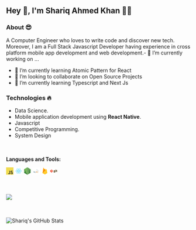 ## Hey 👋, I'm Shariq Ahmed Khan :man_technologist:

### About :sunglasses:
A Computer Engineer who loves to write code and discover new tech. Moreover, I am a Full Stack Javascript Developer having experience in cross platform mobile app development and web development.- 🔭 I’m currently working on ...
- 🌱 I’m currently learning Atomic Pattern for React
- 👯 I’m looking to collaborate on Open Source Projects
- 🌱 I’m currently learning Typescript and Next Js

### Technologies :fire:
- Data Science.
- Mobile application development using **React Native**.
- Javascript
- Competitive Programming.
- System Design

<br></br>
**Languages and Tools:**  

<code><img height="20" src="https://raw.githubusercontent.com/github/explore/80688e429a7d4ef2fca1e82350fe8e3517d3494d/topics/javascript/javascript.png"></code>
<code><img height="20" src="https://raw.githubusercontent.com/github/explore/80688e429a7d4ef2fca1e82350fe8e3517d3494d/topics/react/react.png"></code>
<code><img height="20" src="https://raw.githubusercontent.com/github/explore/80688e429a7d4ef2fca1e82350fe8e3517d3494d/topics/nodejs/nodejs.png"></code>
<code><img height="20" src="https://raw.githubusercontent.com/github/explore/80688e429a7d4ef2fca1e82350fe8e3517d3494d/topics/mysql/mysql.png"></code>
<code><img height="20" src="https://raw.githubusercontent.com/github/explore/80688e429a7d4ef2fca1e82350fe8e3517d3494d/topics/firebase/firebase.png"></code>
<code><img height="20" src="https://raw.githubusercontent.com/github/explore/80688e429a7d4ef2fca1e82350fe8e3517d3494d/topics/git/git.png"></code>

<br></br>
<a href="https://github.com/codewithshariq">
  <img align="center" src="https://github-readme-stats.vercel.app/api/top-langs/?username=codewithshariq&theme=radical&hide=ruby,dockerfile,starlark" />
</a>

<br></br>
<img src="https://github-readme-stats.vercel.app/api?username=codewithshariq&&show_icons=true&theme=radical&line_height=27&v=5" alt="Shariq's GitHub Stats" />

<!--
- 🔭 I’m currently working on ...
- 🌱 I’m currently learning ...
- 👯 I’m looking to collaborate on ...
- 🤔 I’m looking for help with ...
- 💬 Ask me about ...
- 📫 How to reach me: ...
- 😄 Pronouns: ...
- ⚡ Fun fact: ...
- -->

